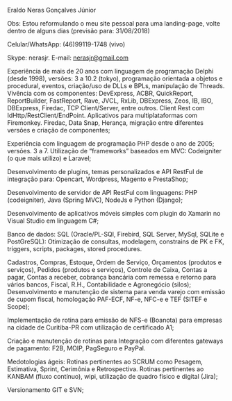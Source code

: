 Eraldo Neras Gonçalves Júnior

Obs: Estou reformulando o meu site pessoal para uma landing-page, volte dentro de alguns dias (previsão para: 31/08/2018)

Celular/WhatsApp: (46)99119-1748 (vivo)

Skype: nerasjr.
E-mail: nerasjr@gmail.com

Experiência de mais de 20 anos com linguagem de programação Delphi (desde 1998), versões: 3 a 10.2 (tokyo), programação orientada a objetos e procedural, eventos, criação/uso de DLLs e  BPLs, manipulação de Threads. Vivência com os componentes: DevExpress, ACBR, QuickReport, ReportBuilder, FastReport, Rave, JVCL, RxLib, DBExpress, Zeos, IB, IBO, DBExpress, Firedac, TCP Client/Server, entre outros. Client Rest com IdHttp/RestClient/EndPoint. Aplicativos para multiplataformas com Firemonkey. Firedac, Data Snap, Herança, migração entre diferentes versões e criação de componentes;

Experiência com linguagem de programação PHP desde o ano de 2005; versões. 3 a 7. Utilização de “frameworks” baseados em MVC: Codeigniter (o que mais utilizo) e Laravel;

Desenvolvimento de plugins, temas personalizados e API RestFul de integração para: Opencart,  Wordpress, Magento e PrestaShop;

Desenvolvimento de servidor de API RestFul com linguagens: PHP (codeigniter), Java (Spring MVC), NodeJs e Python (Django);

Desenvolvimento de aplicativos móveis simples com plugin do Xamarin no Visual Studio em linguagem C#;

Banco de dados: SQL (Oracle/PL-SQl, Firebird, SQL Server, MySql, SQLite e PostGreSQL): Otimização de consultas, modelagem, constrains de PK e FK, triggers, scripts, packages, stored procedures.

Cadastros, Compras, Estoque, Ordem de Serviço, Orçamentos (produtos e serviços), Pedidos (produtos e serviços), Controle de Caixa, Contas a pagar, Contas a receber, cobrança bancária com remessa e retorno para vários bancos, Fiscal, R.H., Contabilidade e Agronegócio (silos);
Desenvolvimento e manutenção de sistema para venda varejo com emissão de cupom fiscal, homologação PAF-ECF, NF-e, NFC-e e TEF (SITEF e Scope);

Implementação de rotina para emissão de NFS-e (Boanota) para empresas na cidade de Curitiba-PR com utilização de certificado A1;

Criação e manutenção de rotinas para Integração com diferentes gateways de pagamento: F2B, MOIP, PagSeguro e PayPal.

Medotologias ágeis: Rotinas pertinentes ao SCRUM como Pesagem, Estimativa, Sprint, Cerimônia e Retrospectiva. Rotinas pertinentes ao KANBAM (fluxo contínuo), wipi, utilização de quadro físico e digital (Jira);

Versionamento GIT e SVN;
